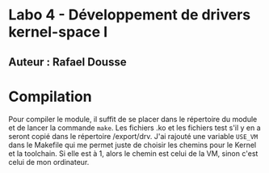 # Labo 4 - Développement de drivers kernel-space I
## Auteur : Rafael Dousse

# Compilation

Pour compiler le module, il suffit de se placer dans le répertoire du module et de lancer la commande `make`. Les fichiers .ko et les fichiers test s'il y en a seront copié dans le répertoire /export/drv.
J'ai rajouté une variable `USE_VM` dans le Makefile qui me permet juste de choisir les chemins pour le Kernel et la toolchain. Si elle est à 1, alors le chemin est celui de la VM, sinon c'est celui de mon ordinateur.